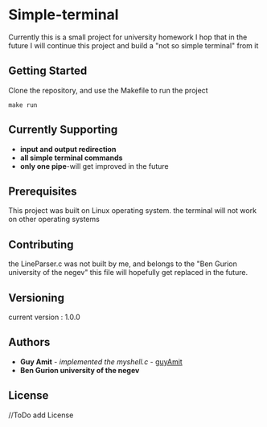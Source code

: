 # Simple-terminal

Currently this is a small project for university homework
I hop that in the future I will continue this project and build
a "not so simple terminal" from it

## Getting Started

Clone the repository, and use the Makefile to run the project

```
make run
```

## Currently Supporting
* **input and output redirection**
* **all simple terminal commands**
* **only one pipe**-will get improved in the future

## Prerequisites

This project was built on Linux operating system.
the terminal will not work on other operating systems

## Contributing

the LineParser.c was not built by me, and belongs to the "Ben Gurion university of the negev"
this file will hopefully get replaced in the future.

## Versioning

current version : 1.0.0

## Authors

* **Guy Amit** - *implemented the myshell.c* - [guyAmit](https://github.com/guyAmit)
* **Ben Gurion university of the negev**

## License

//ToDo add License
